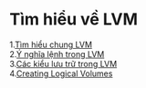 # Tìm hiểu về LVM

1.[Tìm hiểu chung LVM](./docs/tim_hieu_LVM.md)  
2.[Ý nghĩa lệnh trong LVM](./docs/y_nghia_lenh.md)  
3.[Các kiểu lưu trữ trong LVM](./docs/cac_kieu_luu_tru_LVM.md)  
4.[Creating Logical Volumes](./docs/creating_logical_volumes.md)  

